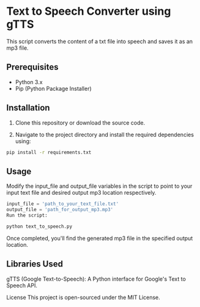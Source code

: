 # Text to Speech Converter using gTTS

This script converts the content of a txt file into speech and saves it as an mp3 file.

## Prerequisites

- Python 3.x
- Pip (Python Package Installer)

## Installation

1. Clone this repository or download the source code.

2. Navigate to the project directory and install the required dependencies using:

```bash
pip install -r requirements.txt
```

## Usage
Modify the input_file and output_file variables in the script to point to your input text file and desired output mp3 location respectively.

```python
input_file = 'path_to_your_text_file.txt'
output_file = 'path_for_output_mp3.mp3'
Run the script:
```

```bash
python text_to_speech.py
```

Once completed, you'll find the generated mp3 file in the specified output location.

## Libraries Used
gTTS (Google Text-to-Speech): A Python interface for Google's Text to Speech API.

License
This project is open-sourced under the MIT License.
